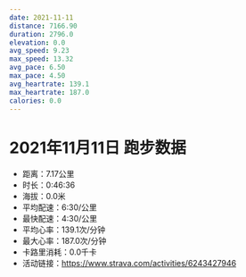 ```yaml
---
date: 2021-11-11
distance: 7166.90
duration: 2796.0
elevation: 0.0
avg_speed: 9.23
max_speed: 13.32
avg_pace: 6.50
max_pace: 4.50
avg_heartrate: 139.1
max_heartrate: 187.0
calories: 0.0
---
```


# 2021年11月11日 跑步数据

- 距离：7.17公里
- 时长：0:46:36
- 海拔：0.0米
- 平均配速：6:30/公里
- 最快配速：4:30/公里
- 平均心率：139.1次/分钟
- 最大心率：187.0次/分钟
- 卡路里消耗：0.0千卡
- 活动链接：https://www.strava.com/activities/6243427946

